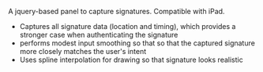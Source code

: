 A jquery-based panel to capture signatures. Compatible with iPad.

* Captures all signature data (location and timing), which provides a stronger case when authenticating the signature
* performs modest input smoothing so that so that the captured signature more closely matches the user's intent
* Uses spline interpolation for drawing so that signature looks realistic

